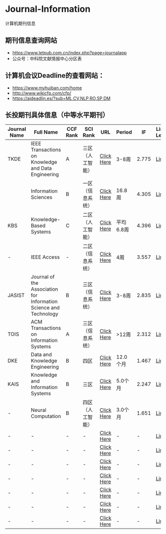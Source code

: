 # Journal-Information
计算机期刊信息

## 期刊信息查询网站
- https://www.letpub.com.cn/index.php?page=journalapp
- 公众号：中科院文献情报中心分区表

## 计算机会议Deadline的查看网站：
- https://www.myhuiban.com/home
- http://www.wikicfp.com/cfp/
- https://aideadlin.es/?sub=ML,CV,NLP,RO,SP,DM

## 长投期刊具体信息（中等水平期刊）
| Journal Name         | Full Name         | CCF Rank | SCI Rank     | URL | Period | IF   | Link of Letpub |
|----------------------|-------------------|----------|--------------|-----|--------|--------|--------|
| TKDE                 |  IEEE Transactions on Knowledge and Data Engineering   | A        | 三区（人工智能） |  [Click Here](https://ieeexplore.ieee.org/xpl/RecentIssue.jsp?punumber=69)  |3-8周 | 2.775     |   [Link](https://www.letpub.com.cn/index.php?journalid=3399&page=journalapp&view=detail) |
|                      |Information Sciences | B        | 一区（信息系统） |   [Click Here](http://www.elsevier.com/wps/find/journaldescription.cws_home/505730/description#description)  |  16.8周  |  4.305  |  [Link](https://www.letpub.com.cn/index.php?journalid=3567&page=journalapp&view=detail)|
|    KBS           | Knowledge-Based Systems | C        | 二区（人工智能） |   [Click Here](http://www.journals.elsevier.com/knowledge-based-systems/#description)  |  平均6.8周  |  4.396  |  [Link](https://www.letpub.com.cn/index.php?page=journalapp&view=detail&journalid=5495)|
|    -           | IEEE Access | -        | 二区（信息系统） |   [Click Here](https://ieeexplore.ieee.org/xpl/RecentIssue.jsp?punumber=6287639)  |  4周  |  3.557  |  [Link](https://www.letpub.com.cn/index.php?journalid=10017&page=journalapp&view=detail)|
|    JASIST           | Journal of the Association for Information Science and Technology | B        |三区（信息系统）|   [Click Here](https://onlinelibrary.wiley.com/journal/23301643)  |  3-8周  |  2.835  |  [Link](https://www.letpub.com.cn/index.php?journalid=9807&page=journalapp&view=detail)|
|    TOIS           | ACM Transactions on Information Systems | A        | 三区（信息系统） |   [Click Here](http://tois.acm.org/)  |  >12周  |  2.312  |  [Link](https://www.letpub.com.cn/index.php?journalid=34&page=journalapp&view=detail)|
|    DKE           | Data and Knowledge Engineering | B        | 四区 |   [Click Here](https://www.journals.elsevier.com/data-and-knowledge-engineering/)  |  12.0个月  |  1.467  |  [Link](https://www.letpub.com.cn/index.php?journalid=2228&page=journalapp&view=detail)|
|    KAIS          | Knowledge and Information Systems | B        | 三区 |   [Click Here](https://link.springer.com/journal/10115)  |  5.0个月  |  2.247  |  [Link](https://www.letpub.com.cn/index.php?journalid=5492&page=journalapp&view=detail)|
|    -           | Neural Computation | B        | 四区（人工智能） |   [Click Here](https://www.mitpressjournals.org/loi/neco)  |  3.0个月  |  1.651  |  [Link](https://www.letpub.com.cn/index.php?journalid=6122&page=journalapp&view=detail)|
|    -           | - | -        | - |   [Click Here](#)  |  -  |  -  |  [Link](#)|
|    -           | - | -        | - |   [Click Here](#)  |  -  |  -  |  [Link](#)|
|    -           | - | -        | - |   [Click Here](#)  |  -  |  -  |  [Link](#)|
|    -           | - | -        | - |   [Click Here](#)  |  -  |  -  |  [Link](#)|
|    -           | - | -        | - |   [Click Here](#)  |  -  |  -  |  [Link](#)|
|    -           | - | -        | - |   [Click Here](#)  |  -  |  -  |  [Link](#)|
|    -           | - | -        | - |   [Click Here](#)  |  -  |  -  |  [Link](#)|

